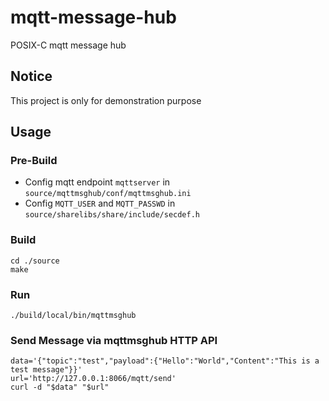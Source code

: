 # mqtt-message-hub

POSIX-C mqtt message hub 

## Notice

This project is only for demonstration purpose

## Usage

### Pre-Build

* Config mqtt endpoint ```mqttserver``` in ```source/mqttmsghub/conf/mqttmsghub.ini```
* Config ```MQTT_USER``` and ```MQTT_PASSWD``` in ```source/sharelibs/share/include/secdef.h```

### Build 

    cd ./source
    make

### Run
    
    ./build/local/bin/mqttmsghub

### Send Message via **mqttmsghub** HTTP API

    data='{"topic":"test","payload":{"Hello":"World","Content":"This is a test message"}}'
    url='http://127.0.0.1:8066/mqtt/send'
    curl -d "$data" "$url"